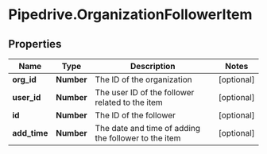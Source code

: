 # Pipedrive.OrganizationFollowerItem

## Properties

Name | Type | Description | Notes
------------ | ------------- | ------------- | -------------
**org_id** | **Number** | The ID of the organization | [optional] 
**user_id** | **Number** | The user ID of the follower related to the item | [optional] 
**id** | **Number** | The ID of the follower | [optional] 
**add_time** | **Number** | The date and time of adding the follower to the item | [optional] 


